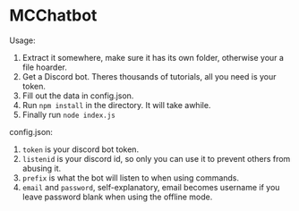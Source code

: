 # MCChatbot

Usage:

1. Extract it somewhere, make sure it has its own folder, otherwise your a file hoarder.
2. Get a Discord bot. Theres thousands of tutorials, all you need is your token.
2. Fill out the data in config.json.
3. Run `npm install` in the directory. It will take awhile.
4. Finally run `node index.js`


config.json:

1. `token` is your discord bot token.
2. `listenid` is your discord id, so only you can use it to prevent others from abusing it.
3. `prefix` is what the bot will listen to when using commands.
4. `email` and `password`, self-explanatory, email becomes username if you leave password blank when using the offline mode.

